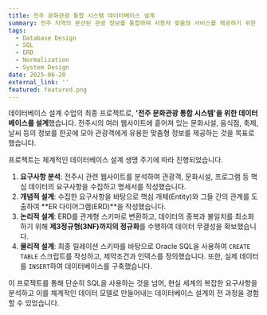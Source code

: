 ```yaml
---
title: 전주 문화관광 통합 시스템 데이터베이스 설계
summary: 전주 지역의 분산된 관광 정보를 통합하여 사용자 맞춤형 서비스를 제공하기 위한 관계형 데이터베이스를 설계한 프로젝트입니다.
tags:
  - Database Design
  - SQL
  - ERD
  - Normalization
  - System Design
date: 2025-06-20
external_link: ''
featured: featured.png
---
```

데이터베이스 설계 수업의 최종 프로젝트로, **'전주 문화관광 통합 시스템'을 위한 데이터베이스를 설계**했습니다. 전주시의 여러 웹사이트에 흩어져 있는 문화시설, 음식점, 축제, 날씨 등의 정보를 한곳에 모아 관광객에게 유용한 맞춤형 정보를 제공하는 것을 목표로 했습니다.

프로젝트는 체계적인 데이터베이스 설계 생명 주기에 따라 진행되었습니다.
1.  **요구사항 분석**: 전주시 관련 웹사이트를 분석하여 관광객, 문화시설, 프로그램 등 핵심 데이터의 요구사항을 수집하고 명세서를 작성했습니다.
2.  **개념적 설계**: 수집한 요구사항을 바탕으로 핵심 개체(Entity)와 그들 간의 관계를 도출하여 **ER 다이어그램(ERD)**을 작성했습니다.
3.  **논리적 설계**: ERD를 관계형 스키마로 변환하고, 데이터의 중복과 불일치를 최소화하기 위해 **제3정규형(3NF)까지의 정규화**를 수행하여 데이터 무결성을 확보했습니다.
4.  **물리적 설계**: 최종 릴레이션 스키마를 바탕으로 Oracle SQL을 사용하여 `CREATE TABLE` 스크립트를 작성하고, 제약조건과 인덱스를 정의했습니다. 또한, 실제 데이터를 `INSERT`하여 데이터베이스를 구축했습니다.

이 프로젝트를 통해 단순히 SQL을 사용하는 것을 넘어, 현실 세계의 복잡한 요구사항을 분석하고 이를 체계적인 데이터 모델로 만들어내는 데이터베이스 설계의 전 과정을 경험할 수 있었습니다.